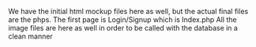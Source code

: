 We have the initial html mockup files here as well, but the actual final files are the phps.
The first page is Login/Signup which is Index.php
All the image files are here as well in order to be called with the database in a clean manner
